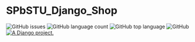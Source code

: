 # SPbSTU_Django_Shop

<img alt="GitHub issues" src="https://img.shields.io/github/issues/duxevy/SPbSTU_Django_Shop">
<img alt="GitHub language count" src="https://img.shields.io/github/languages/count/duxevy/SPbSTU_Django_Shop">
<img alt="GitHub top language" src="https://img.shields.io/github/languages/top/duxevy/SPbSTU_Django_Shop">
<img alt="GitHub" src="https://img.shields.io/github/license/duxevy/SPbSTU_Django_Shop">
<a href="http://www.djangoproject.com/"><img src="https://www.djangoproject.com/m/img/badges/djangoproject120x25.gif" border="0" alt="A Django project." title="A Django project." /></a>
